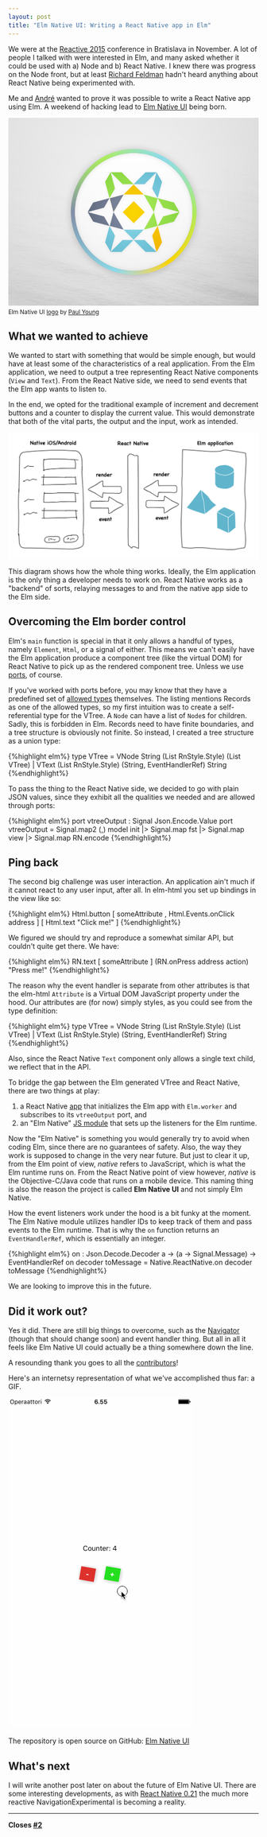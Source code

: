 ```yaml
---
layout: post
title: "Elm Native UI: Writing a React Native app in Elm"
---
```


We were at the [Reactive 2015](https://reactive2015.com/) conference in Bratislava in November. A lot of people I talked with were interested in Elm, and many asked whether it could be used with a) Node and b) React Native. I knew there was progress on the Node front, but at least [Richard Feldman](https://twitter.com/rtfeldman) hadn't heard anything about React Native being experimented with.

Me and [André](http://staltz.com/) wanted to prove it was possible to write a React Native app using Elm. A weekend of hacking lead to [Elm Native UI](https://github.com/elm-native-ui/elm-native-ui) being born.

[![](/img/elm-native-dribbble.png)](https://github.com/elm-native-ui/elm-native-ui)
<small class="caption">Elm Native UI [logo](https://dribbble.com/shots/2383347-Elm-Native-logo) by [Paul Young](http://paulyoung.me/)</small>


## What we wanted to achieve

We wanted to start with something that would be simple enough, but would have at least some of the characteristics of a real application. From the Elm application, we need to output a tree representing React Native components (`View` and `Text`). From the React Native side, we need to send events that the Elm app wants to listen to.

In the end, we opted for the traditional example of increment and decrement buttons and a counter to display the current value. This would demonstrate that both of the vital parts, the output and the input, work as intended.

![](/img/rn-elm-2.png)

This diagram shows how the whole thing works. Ideally, the Elm application is the only thing a developer needs to work on. React Native works as a "backend" of sorts, relaying messages to and from the native app side to the Elm side.


## Overcoming the Elm border control

Elm's `main` function is special in that it only allows a handful of types, namely `Element`, `Html`, or a signal of either. This means we can't easily have the Elm application produce a component tree (like the virtual DOM) for React Native to pick up as the rendered component tree. Unless we use [ports](http://elm-lang.org/guide/interop#ports), of course.

If you've worked with ports before, you may know that they have a predefined set of [allowed types](http://elm-lang.org/guide/interop#customs-and-border-protection) themselves. The listing mentions Records as one of the allowed types, so my first intuition was to create a self-referential type for the VTree. A `Node` can have a list of `Node`s for children. Sadly, this is forbidden in Elm. Records need to have finite boundaries, and a tree structure is obviously not finite. So instead, I created a tree structure as a union type:

{%highlight elm%}
type VTree
  = VNode String (List RnStyle.Style) (List VTree)
  | VText (List RnStyle.Style) (String, EventHandlerRef) String
{%endhighlight%}

To pass the thing to the React Native side, we decided to go with plain JSON values, since they exhibit all the qualities we needed and are allowed through ports:

{%highlight elm%}
port vtreeOutput : Signal Json.Encode.Value
port vtreeOutput =
  Signal.map2 (,) model init
  |> Signal.map fst
  |> Signal.map view
  |> Signal.map RN.encode
{%endhighlight%}


## Ping back

The second big challenge was user interaction. An application ain't much if it cannot react to any user input, after all. In elm-html you set up bindings in the view like so:

{%highlight elm%}
Html.button
  [ someAttribute
  , Html.Events.onClick address
  ]
  [ Html.text "Click me!" ]
{%endhighlight%}

We figured we should try and reproduce a somewhat similar API, but couldn't quite get there. We have:

{%highlight elm%}
RN.text
  [ someAttribute ]
  (RN.onPress address action)
  "Press me!"
{%endhighlight%}

The reason why the event handler is separate from other attributes is that the elm-html `Attribute` is a Virtual DOM JavaScript property under the hood. Our attributes are (for now) simply styles, as you could see from the type definition:

{%highlight elm%}
type VTree
  = VNode String (List RnStyle.Style) (List VTree)
  | VText (List RnStyle.Style) (String, EventHandlerRef) String
{%endhighlight%}

Also, since the React Native `Text` component only allows a single text child, we reflect that in the API.

To bridge the gap between the Elm generated VTree and React Native, there are two things at play:

1) a React Native [app](https://github.com/elm-native-ui/elm-native-ui/blob/master/index.ios.js) that initializes the Elm app with `Elm.worker` and subscribes to its `vtreeOutput` port, and<br>
2) an "Elm Native" [JS module](https://github.com/elm-native-ui/elm-native-ui/blob/master/ReactNative/Native/ReactNative.js) that sets up the listeners for the Elm runtime.

Now the "Elm Native" is something you would generally try to avoid when coding Elm, since there are no guarantees of safety. Also, the way they work is supposed to change in the very near future. But just to clear it up, from the Elm point of view, _native_ refers to JavaScript, which is what the Elm runtime runs on. From the React Native point of view however, _native_ is the Objective-C/Java code that runs on a mobile device. This naming thing is also the reason the project is called **Elm Native UI** and not simply Elm Native.

How the event listeners work under the hood is a bit funky at the moment. The Elm Native module utilizes handler IDs to keep track of them and pass events to the Elm runtime. That is why the `on` function returns an `EventHandlerRef`, which is essentially an integer.

{%highlight elm%}
on : Json.Decode.Decoder a -> (a -> Signal.Message) -> EventHandlerRef
on decoder toMessage =
    Native.ReactNative.on decoder toMessage
{%endhighlight%}

We are looking to improve this in the future.


## Did it work out?

Yes it did. There are still big things to overcome, such as the [Navigator](https://facebook.github.io/react-native/docs/navigator.html#content) (though that should change soon) and event handler thing. But all in all it feels like Elm Native UI could actually be a thing somewhere down the line.

A resounding thank you goes to all the [contributors](https://github.com/elm-native-ui/elm-native-ui/graphs/contributors)!

Here's an internetsy representation of what we've accomplished thus far: a GIF.

![](/img/elm-native-ui-capture.gif)

The repository is open source on GitHub: [Elm Native UI](https://github.com/elm-native-ui/elm-native-ui/)


## What's next

I will write another post later on about the future of Elm Native UI. There are some interesting developments, as with [React Native 0.21](https://github.com/facebook/react-native/releases/tag/v0.21.0-rc) the much more reactive NavigationExperimental is becoming a reality.

---

**Closes [#2](https://github.com/elm-native-ui/elm-native-ui/issues/2)**
